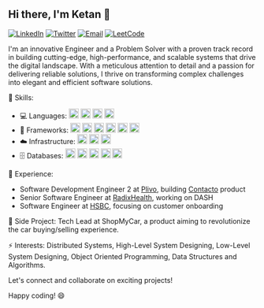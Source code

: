 ## Hi there, I'm Ketan 👋

[![LinkedIn](https://img.shields.io/badge/LinkedIn-Connect-blue?style=for-the-badge&logo=linkedin)](https://www.linkedin.com/in/ketansomvanshi/)
[![Twitter](https://img.shields.io/badge/Twitter-Follow-blue?style=for-the-badge&logo=twitter)](https://twitter.com/ketsindian)
[![Email](https://img.shields.io/badge/Email-Contact-red?style=for-the-badge&logo=mail)](mailto:ketan.dev0@gmail.com)
[![LeetCode](https://img.shields.io/badge/LeetCode-Solve-yellow?style=for-the-badge&logo=leetcode)](https://leetcode.com/ketansomvanshi007/)

I'm an innovative Engineer and a Problem Solver with a proven track record in building cutting-edge, high-performance, and scalable systems that drive the digital landscape. With a meticulous attention to detail and a passion for delivering reliable solutions, I thrive on transforming complex challenges into elegant and efficient software solutions.


🔧 Skills: 
- 💻 Languages: <img src="https://img.shields.io/badge/Python-%2314354C.svg?style=for-the-badge&logo=python&logoColor=white" height="20"/> <img src="https://img.shields.io/badge/Java-%23ED8B00.svg?style=for-the-badge&logo=java&logoColor=white" height="20"/> <img src="https://img.shields.io/badge/Go-%2300ADD8.svg?style=for-the-badge&logo=go&logoColor=white" height="20"/> <img src="https://img.shields.io/badge/JS-%23F7DF1E.svg?style=for-the-badge&logo=javascript&logoColor=black" height="20"/>
- 🚀 Frameworks: <img src="https://img.shields.io/badge/FastAPI-%230D96F6.svg?style=for-the-badge&logo=fastapi&logoColor=white" height="20"/> <img src="https://img.shields.io/badge/Celery-%2348B648.svg?style=for-the-badge&logo=celery&logoColor=white" height="20"/> <img src="https://img.shields.io/badge/Echo-%232D3235.svg?style=for-the-badge&logo=echo&logoColor=white" height="20"/> <img src="https://img.shields.io/badge/Flask-%23000.svg?style=for-the-badge&logo=flask&logoColor=white" height="20"/> <img src="https://img.shields.io/badge/Spring_Boot-%236DB33F.svg?style=for-the-badge&logo=spring&logoColor=white" height="20"/> <img src="https://img.shields.io/badge/React-%2361DAFB.svg?style=for-the-badge&logo=react&logoColor=black" height="20"/>
- ☁️ Infrastructure: <img src="https://img.shields.io/badge/AWS-%23232F3E.svg?style=for-the-badge&logo=amazon-aws&logoColor=white" height="20"/> <img src="https://img.shields.io/badge/Terraform-%23623CE4.svg?style=for-the-badge&logo=terraform&logoColor=white" height="20"/> <img src="https://img.shields.io/badge/Docker-%232496ED.svg?style=for-the-badge&logo=docker&logoColor=white" height="20"/>
- 🗄️ Databases: <img src="https://img.shields.io/badge/PostgreSQL-%23336791.svg?style=for-the-badge&logo=postgresql&logoColor=white" height="20"/> <img src="https://img.shields.io/badge/Redis-%23DC382D.svg?style=for-the-badge&logo=redis&logoColor=white" height="20"/> <img src="https://img.shields.io/badge/Clickhouse-%233EC8C6.svg?style=for-the-badge&logo=clickhouse&logoColor=white" height="20"/> <img src="https://img.shields.io/badge/MongoDB-%2347A248.svg?style=for-the-badge&logo=mongodb&logoColor=white" height="20"/> <img src="https://img.shields.io/badge/Elasticsearch-%23005571.svg?style=for-the-badge&logo=elasticsearch&logoColor=white" height="20"/>




💼 Experience:
- Software Development Engineer 2 at [Plivo](https://www.plivo.com/), building [Contacto](https://www.contacto.com) product
- Senior Software Engineer at [RadixHealth](https://www.radixhealth.com/), working on DASH
- Software Engineer at [HSBC](https://www.hsbc.com/), focusing on customer onboarding

🚀 Side Project:
Tech Lead at ShopMyCar, a product aiming to revolutionize the car buying/selling experience.

⚡ Interests:
Distributed Systems, High-Level System Designing, Low-Level System Designing, Object Oriented Programming, Data Structures and Algorithms.

Let's connect and collaborate on exciting projects!

Happy coding! 😄

